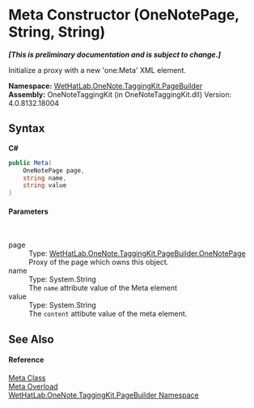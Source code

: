 # Meta Constructor (OneNotePage, String, String)
 _**\[This is preliminary documentation and is subject to change.\]**_

Initialize a proxy with a new 'one:Meta' XML element.

**Namespace:**&nbsp;<a href="56352230-71f2-f4b7-63a8-983965663af5">WetHatLab.OneNote.TaggingKit.PageBuilder</a><br />**Assembly:**&nbsp;OneNoteTaggingKit (in OneNoteTaggingKit.dll) Version: 4.0.8132.18004

## Syntax

**C#**<br />
``` C#
public Meta(
	OneNotePage page,
	string name,
	string value
)
```


#### Parameters
&nbsp;<dl><dt>page</dt><dd>Type: <a href="6754c7d7-0598-ae1f-ff8c-6808b714b0ab">WetHatLab.OneNote.TaggingKit.PageBuilder.OneNotePage</a><br />Proxy of the page which owns this object.</dd><dt>name</dt><dd>Type: System.String<br />The `name` attribute value of the Meta element</dd><dt>value</dt><dd>Type: System.String<br />The `content` attibute value of the meta element.</dd></dl>

## See Also


#### Reference
<a href="90c71725-7f0d-fb9a-38b1-3b78c27eea6f">Meta Class</a><br /><a href="8a4ac4fd-8d39-707b-daa7-2bd92f460c7c">Meta Overload</a><br /><a href="56352230-71f2-f4b7-63a8-983965663af5">WetHatLab.OneNote.TaggingKit.PageBuilder Namespace</a><br />